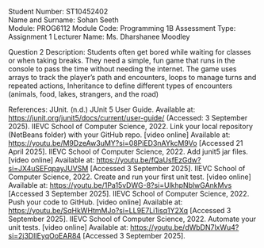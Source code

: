 Student Number: ST10452402    
Name and Surname: Sohan Seeth    
Module: PROG6112 
Module Code: Programming 1B
Assessment Type: Assignment 1
Lecturer Name: Ms. Dharshanee Moodley

Question 2 Description:
Students often get bored while waiting for classes or when taking breaks. 
They need a simple, fun game that runs in the console to pass the time without needing the internet.
The game uses arrays to track the player’s path and encounters,
loops to manage turns and repeated actions,
Inheritance to define different types of encounters (animals, food, lakes, strangers, and the road)

References:
JUnit. (n.d.) JUnit 5 User Guide. Available at: https://junit.org/junit5/docs/current/user-guide/ (Accessed: 3 September 2025).
IIEVC School of Computer Science, 2022. Link your local repository (NetBeans folder) with your GitHub repo. [video online] Available at: https://youtu.be/M9DzeAw3uMY?si=08PiED3nAYkcM9Vo [Accessed 21 April 2025].
IIEVC School of Computer Science, 2022. Add junit5 jar files. [video online] Available at: https://youtu.be/fQaUsfEzGdw?si=JX4uSEFqpayJUVSM [Accessed 3 September 2025].
IIEVC School of Computer Science, 2022. Create and run your first unit test. [video online] Available at: https://youtu.be/1Pa15vDWG-8?si=UlkhpNblwGAnkMvs [Accessed 3 September 2025].
IIEVC School of Computer Science, 2022. Push your code to GitHub. [video online] Available at: https://youtu.be/SqHkWHtmMJo?si=LL9E7Li1isq1Y2Xq [Accessed 3 September 2025].
IIEVC School of Computer Science, 2022. Automate your unit tests. [video online] Available at: https://youtu.be/dWbDN7lxWu4?si=2j3DlIEyqOoEAR84 [Accessed 3 September 2025].
